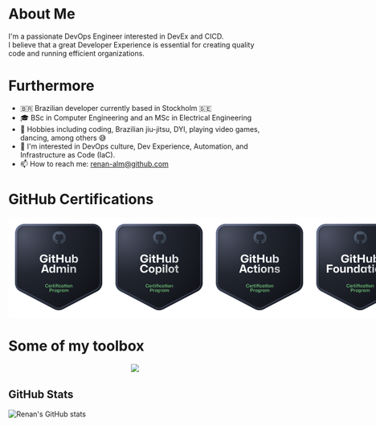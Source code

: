 # About Me

I'm a passionate DevOps Engineer interested in DevEx and CICD. <br>
I believe that a great Developer Experience is essential for creating quality code and running efficient organizations.

<script type="text/javascript" src="https://sessionize.com/renan-alm"></script>

# Furthermore

- 🇧🇷 Brazilian developer currently based in Stockholm 🇸🇪 
- 🎓 BSc in Computer Engineering and an MSc in Electrical Engineering
- 🎯 Hobbies including coding, Brazilian jiu-jitsu, DYI, playing video games, dancing, among others 😅
- 👀 I'm interested in DevOps culture, Dev Experience, Automation, and Infrastructure as Code (IaC).
- 📫 How to reach me: [renan-alm@github.com](mailto:renan-alm@github.com) 

# GitHub Certifications

<div style="display: flex; justify-content: space-around; margin-bottom: 20px;">
  <img src="img/admin_badge.png" alt="Admin Badge" width="200" height="200">
  <img src="img/ghcp_badge.png" alt="Copilot Badge" width="200" height="200">
  <img src="img/actions_badge.png" alt="Actions Badge" width="200" height="200">
  <img src="img/foundations_badge.png" alt="Foundations Badge" width="200" height="200">
  <img src="img/sales_badge.png" alt="Sales Badge" width="200" height="200">
</div>

# Some of my toolbox

<p align="center">
  <a href="https://skillicons.dev">
    <img src="https://skillicons.dev/icons?i=githubactions,jenkins,ansible,terraform,azure,gcp,linux,redhat,debian,maven,kubernetes,docker,git,github,gitlab,bitbucket,python,java,go,vscode,bash,vim,idea,pycharm,obsidian,elasticsearch,grafana,prometheus,matlab,postman,arduino,&perline=14&theme=light" />
  </a>
</p>


<!-- 
## My Skills
- **Languages**: Python, Java, Go, Bash, SQL
- **Frameworks**: Flask, Spring Boot
- **Tools**: GitHub Actions, Jenkins, Ansible, Terraform, Azure, GCP, Linux, Red Hat, Debian, Maven, Kubernetes, Docker, Git, GitHub, GitLab, Bitbucket, VSCode, Vim, IntelliJ IDEA, PyCharm, Obsidian, Elasticsearch, Grafana, Prometheus, MATLAB, Postman, Arduino
-->

## GitHub Stats

![Renan's GitHub stats](https://github-readme-stats.vercel.app/api?username=renan-alm&show_icons=true&theme=default)

<!-- 
## Top Languages

![Top Languages](https://github-readme-stats.vercel.app/api/top-langs/?username=renan-alm&layout=compact&theme=default)
-->
